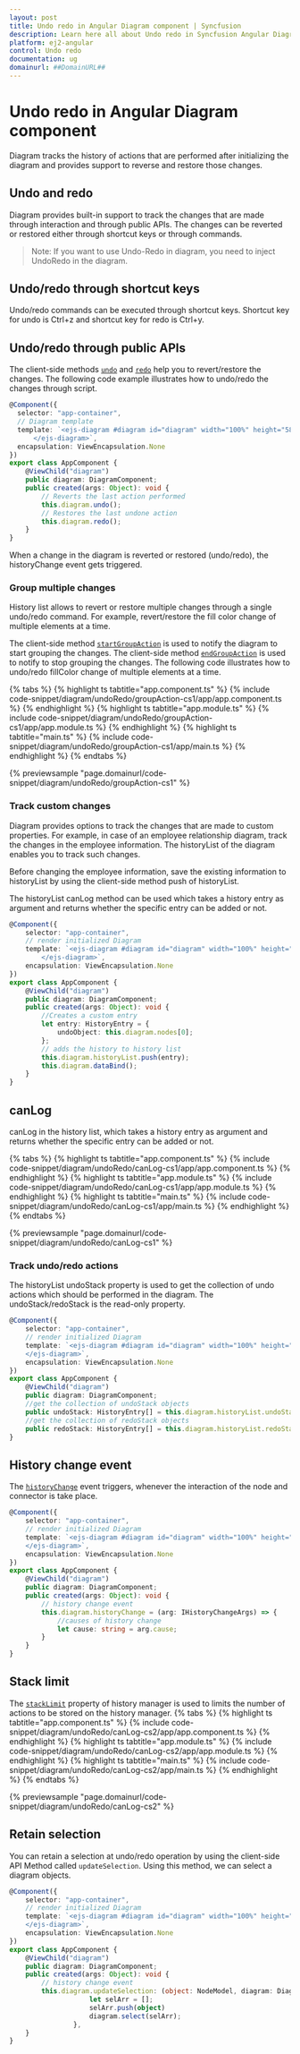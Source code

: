 ```yaml
---
layout: post
title: Undo redo in Angular Diagram component | Syncfusion
description: Learn here all about Undo redo in Syncfusion Angular Diagram component of Syncfusion Essential JS 2 and more.
platform: ej2-angular
control: Undo redo 
documentation: ug
domainurl: ##DomainURL##
---
```


# Undo redo in Angular Diagram component

Diagram tracks the history of actions that are performed after initializing the diagram and provides support to reverse and restore those changes.

## Undo and redo

Diagram provides built-in support to track the changes that are made through interaction and through public APIs. The changes can be reverted or restored either through shortcut keys or through commands.

>Note: If you want to use Undo-Redo in diagram, you need to inject UndoRedo in the diagram.

## Undo/redo through shortcut keys

Undo/redo commands can be executed through shortcut keys. Shortcut key for undo is Ctrl+z and shortcut key for redo is Ctrl+y.

## Undo/redo through public APIs

The client-side methods [`undo`](https://ej2.syncfusion.com/angular/documentation/api/diagram) and [`redo`](https://ej2.syncfusion.com/angular/documentation/api/diagram) help you to revert/restore the changes. The following code example illustrates how to undo/redo the changes through script.

```typescript
@Component({
  selector: "app-container",
  // Diagram template
  template: `<ejs-diagram #diagram id="diagram" width="100%" height="580px"  (created)='created($event)'>
      </ejs-diagram>`,
  encapsulation: ViewEncapsulation.None
})
export class AppComponent {
    @ViewChild("diagram")
    public diagram: DiagramComponent;
    public created(args: Object): void {
        // Reverts the last action performed
        this.diagram.undo();
        // Restores the last undone action
        this.diagram.redo();
    }
}
```

When a change in the diagram is reverted or restored (undo/redo), the historyChange event gets triggered.

### Group multiple changes

History list allows to revert or restore multiple changes through a single undo/redo command. For example, revert/restore the fill color change of multiple elements at a time.

The client-side method [`startGroupAction`](https://ej2.syncfusion.com/angular/documentation/api/diagram) is used to notify the diagram to start grouping the changes. The client-side method [`endGroupAction`](https://ej2.syncfusion.com/angular/documentation/api/diagram) is used to notify to stop grouping the changes. The following code illustrates how to undo/redo fillColor change of multiple elements at a time.

{% tabs %}
{% highlight ts tabtitle="app.component.ts" %}
{% include code-snippet/diagram/undoRedo/groupAction-cs1/app/app.component.ts %}
{% endhighlight %}
{% highlight ts tabtitle="app.module.ts" %}
{% include code-snippet/diagram/undoRedo/groupAction-cs1/app/app.module.ts %}
{% endhighlight %}
{% highlight ts tabtitle="main.ts" %}
{% include code-snippet/diagram/undoRedo/groupAction-cs1/app/main.ts %}
{% endhighlight %}
{% endtabs %}
  
{% previewsample "page.domainurl/code-snippet/diagram/undoRedo/groupAction-cs1" %}

### Track custom changes

Diagram provides options to track the changes that are made to custom properties. For example, in case of an employee relationship diagram, track the changes in the employee information. The historyList of the diagram enables you to track such changes.

Before changing the employee information, save the existing information to historyList by using the client-side method push of historyList.

The historyList canLog method can be used which takes a history entry as argument and returns whether the specific entry can be added or not.

```typescript
@Component({
    selector: "app-container",
    // render initialized Diagram
    template: `<ejs-diagram #diagram id="diagram" width="100%" height="580px"  (created)='create($event)'>
        </ejs-diagram>`,
    encapsulation: ViewEncapsulation.None
})
export class AppComponent {
    @ViewChild("diagram")
    public diagram: DiagramComponent;
    public created(args: Object): void {
        //Creates a custom entry
        let entry: HistoryEntry = {
            undoObject: this.diagram.nodes[0];
        };
        // adds the history to history list
        this.diagram.historyList.push(entry);
        this.diagram.dataBind();
    }
}
```

## canLog

canLog in the history list, which takes a history entry as argument and returns whether the specific entry can be added or not.

{% tabs %}
{% highlight ts tabtitle="app.component.ts" %}
{% include code-snippet/diagram/undoRedo/canLog-cs1/app/app.component.ts %}
{% endhighlight %}
{% highlight ts tabtitle="app.module.ts" %}
{% include code-snippet/diagram/undoRedo/canLog-cs1/app/app.module.ts %}
{% endhighlight %}
{% highlight ts tabtitle="main.ts" %}
{% include code-snippet/diagram/undoRedo/canLog-cs1/app/main.ts %}
{% endhighlight %}
{% endtabs %}
  
{% previewsample "page.domainurl/code-snippet/diagram/undoRedo/canLog-cs1" %}

### Track undo/redo actions

The historyList undoStack property is used to get the collection of undo actions which should be performed in the diagram. The undoStack/redoStack is the read-only property.

```typescript
@Component({
    selector: "app-container",
    // render initialized Diagram
    template: `<ejs-diagram #diagram id="diagram" width="100%" height="580px">
    </ejs-diagram>`,
    encapsulation: ViewEncapsulation.None
})
export class AppComponent {
    @ViewChild("diagram")
    public diagram: DiagramComponent;
    //get the collection of undoStack objects
    public undoStack: HistoryEntry[] = this.diagram.historyList.undoStack;
    //get the collection of redoStack objects
    public redoStack: HistoryEntry[] = this.diagram.historyList.redoStack;
}
```

## History change event

The [`historyChange`](https://ej2.syncfusion.com/angular/documentation/api/diagram) event triggers, whenever the interaction of the node and connector is take place.

```typescript
@Component({
    selector: "app-container",
    // render initialized Diagram
    template: `<ejs-diagram #diagram id="diagram" width="100%" height="580px" (created)='create($event)'>
    </ejs-diagram>`,
    encapsulation: ViewEncapsulation.None
})
export class AppComponent {
    @ViewChild("diagram")
    public diagram: DiagramComponent;
    public created(args: Object): void {
        // history change event
        this.diagram.historyChange = (arg: IHistoryChangeArgs) => {
            //causes of history change
            let cause: string = arg.cause;
        }
    }
}
```

## Stack limit

The [`stackLimit`](https://ej2.syncfusion.com/angular/documentation/api/diagram) property of history manager is used to limits the number of actions to be stored on the history manager.
{% tabs %}
{% highlight ts tabtitle="app.component.ts" %}
{% include code-snippet/diagram/undoRedo/canLog-cs2/app/app.component.ts %}
{% endhighlight %}
{% highlight ts tabtitle="app.module.ts" %}
{% include code-snippet/diagram/undoRedo/canLog-cs2/app/app.module.ts %}
{% endhighlight %}
{% highlight ts tabtitle="main.ts" %}
{% include code-snippet/diagram/undoRedo/canLog-cs2/app/main.ts %}
{% endhighlight %}
{% endtabs %}
  
{% previewsample "page.domainurl/code-snippet/diagram/undoRedo/canLog-cs2" %}

## Retain selection

You can retain a selection at undo/redo operation by using the client-side API Method called `updateSelection`.  Using this method, we can select a diagram objects.

```typescript
@Component({
    selector: "app-container",
    // render initialized Diagram
    template: `<ejs-diagram #diagram id="diagram" width="100%" height="580px" (created)='create($event)'>
    </ejs-diagram>`,
    encapsulation: ViewEncapsulation.None
})
export class AppComponent {
    @ViewChild("diagram")
    public diagram: DiagramComponent;
    public created(args: Object): void {
        // history change event
        this.diagram.updateSelection: (object: NodeModel, diagram: Diagram) => {
                    let selArr = [];
                    selArr.push(object)
                    diagram.select(selArr);
                },
    }
}
```